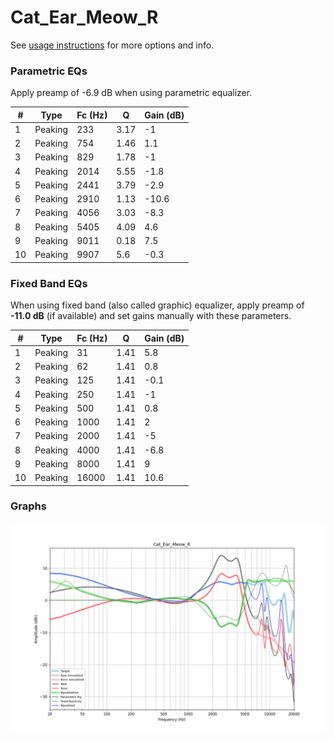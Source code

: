# Cat_Ear_Meow_R
See [usage instructions](https://github.com/jaakkopasanen/AutoEq#usage) for more options and info.

### Parametric EQs
Apply preamp of -6.9 dB when using parametric equalizer.

|   # | Type    |   Fc (Hz) |    Q |   Gain (dB) |
|-----|---------|-----------|------|-------------|
|   1 | Peaking |       233 | 3.17 |        -1   |
|   2 | Peaking |       754 | 1.46 |         1.1 |
|   3 | Peaking |       829 | 1.78 |        -1   |
|   4 | Peaking |      2014 | 5.55 |        -1.8 |
|   5 | Peaking |      2441 | 3.79 |        -2.9 |
|   6 | Peaking |      2910 | 1.13 |       -10.6 |
|   7 | Peaking |      4056 | 3.03 |        -8.3 |
|   8 | Peaking |      5405 | 4.09 |         4.6 |
|   9 | Peaking |      9011 | 0.18 |         7.5 |
|  10 | Peaking |      9907 | 5.6  |        -0.3 |

### Fixed Band EQs
When using fixed band (also called graphic) equalizer, apply preamp of **-11.0 dB** (if available) and set gains manually with these parameters.

|   # | Type    |   Fc (Hz) |    Q |   Gain (dB) |
|-----|---------|-----------|------|-------------|
|   1 | Peaking |        31 | 1.41 |         5.8 |
|   2 | Peaking |        62 | 1.41 |         0.8 |
|   3 | Peaking |       125 | 1.41 |        -0.1 |
|   4 | Peaking |       250 | 1.41 |        -1   |
|   5 | Peaking |       500 | 1.41 |         0.8 |
|   6 | Peaking |      1000 | 1.41 |         2   |
|   7 | Peaking |      2000 | 1.41 |        -5   |
|   8 | Peaking |      4000 | 1.41 |        -6.8 |
|   9 | Peaking |      8000 | 1.41 |         9   |
|  10 | Peaking |     16000 | 1.41 |        10.6 |

### Graphs
![](./Cat_Ear_Meow_R.png)
